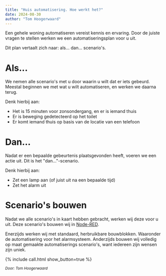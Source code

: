 ```yaml
---
title: "Huis automatisering. Hoe werkt het?"
date: 2024-08-30
author: "Tom Hoogerwaard"
---
```


Een gehele woning automatiseren vereist kennis en ervaring. Door de juiste vragen te stellen werken we een automatiseringsplan voor u uit.

Dit plan vertaalt zich naar: als... dan... scenario's.

# Als...

We nemen alle scenario's met u door waarin u wilt dat er iets gebeurd. Meestal beginnen we met wat u wilt automatiseren, en werken we daarna terug.

Denk hierbij aan:

* Het is 15 minuten voor zonsondergang, en er is iemand thuis
* Er is beweging gedetecteerd op het toilet
* Er komt iemand thuis op basis van de locatie van een telefoon

# Dan...

Nadat er een bepaalde gebeurtenis plaatsgevonden heeft, voeren we een actie uit. Dit is het "dan..."-scenario.

Denk hierbij aan:

* Zet een lamp aan (of juist uit na een bepaalde tijd)
* Zet het alarm uit

# Scenario's bouwen

Nadat we alle scenario's in kaart hebben gebracht, werken wij deze voor u uit. Deze scenario's bouwen wij in [Node-RED](https://nodered.org/).

Enerzijds werken wij met standaard, herbruikbare bouwblokken. Waaronder de automatisering voor het alarmsysteem. Anderzijds bouwen wij volledig op maat gemaakte automatiserings scenario's, want iedereen zijn wensen zijn uniek.

{% include call.html show_button=true %}


<em><small>Door: Tom Hoogerwaard</small></em>
